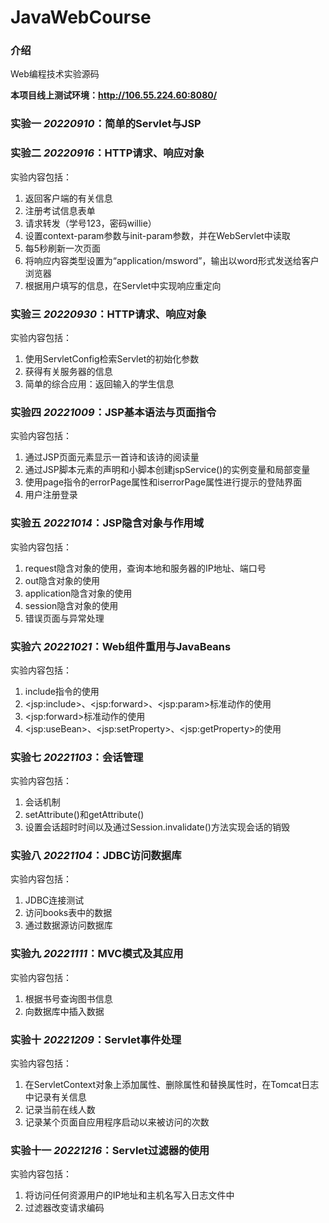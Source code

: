# JavaWebCourse

### 介绍
Web编程技术实验源码

**本项目线上测试环境：http://106.55.224.60:8080/**

### 实验一 *20220910*：简单的Servlet与JSP

### 实验二 *20220916*：HTTP请求、响应对象

实验内容包括：

1. 返回客户端的有关信息
2. 注册考试信息表单
3. 请求转发（学号123，密码willie）
4. 设置context-param参数与init-param参数，并在WebServlet中读取
5. 每5秒刷新一次页面
6. 将响应内容类型设置为“application/msword”，输出以word形式发送给客户浏览器
7. 根据用户填写的信息，在Servlet中实现响应重定向

### 实验三 *20220930*：HTTP请求、响应对象

实验内容包括：

1. 使用ServletConfig检索Servlet的初始化参数
2. 获得有关服务器的信息
3. 简单的综合应用：返回输入的学生信息

### 实验四 *20221009*：JSP基本语法与页面指令

实验内容包括：

1. 通过JSP页面元素显示一首诗和该诗的阅读量
2. 通过JSP脚本元素的声明和小脚本创建jspService()的实例变量和局部变量
3. 使用page指令的errorPage属性和iserrorPage属性进行提示的登陆界面
4. 用户注册登录

### 实验五 *20221014*：JSP隐含对象与作用域

实验内容包括：

1. request隐含对象的使用，查询本地和服务器的IP地址、端口号
2. out隐含对象的使用
3. application隐含对象的使用
4. session隐含对象的使用
5. 错误页面与异常处理

### 实验六 *20221021*：Web组件重用与JavaBeans

实验内容包括：

1. include指令的使用
2. &lt;jsp:include&gt;、&lt;jsp:forward&gt;、&lt;jsp:param&gt;标准动作的使用
3. &lt;jsp:forward&gt;标准动作的使用
4. &lt;jsp:useBean&gt;、&lt;jsp:setProperty&gt;、&lt;jsp:getProperty&gt;的使用

### 实验七 *20221103*：会话管理

实验内容包括：

1. 会话机制
2. setAttribute()和getAttribute()
3. 设置会话超时时间以及通过Session.invalidate()方法实现会话的销毁

### 实验八 *20221104*：JDBC访问数据库

实验内容包括：

1. JDBC连接测试
2. 访问books表中的数据
3. 通过数据源访问数据库

### 实验九 *20221111*：MVC模式及其应用

实验内容包括：

1. 根据书号查询图书信息
2. 向数据库中插入数据

### 实验十 *20221209*：Servlet事件处理

实验内容包括：

1. 在ServletContext对象上添加属性、删除属性和替换属性时，在Tomcat日志中记录有关信息
2. 记录当前在线人数
3. 记录某个页面自应用程序启动以来被访问的次数

### 实验十一 *20221216*：Servlet过滤器的使用

实验内容包括：

1. 将访问任何资源用户的IP地址和主机名写入日志文件中
2. 过滤器改变请求编码